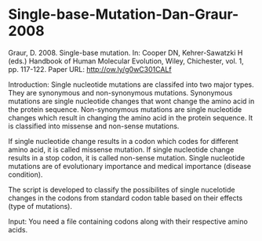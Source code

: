 # Single-base-Mutation-Dan-Graur-2008

Graur, D. 2008. Single-base mutation. In: Cooper DN, Kehrer-Sawatzki H (eds.) Handbook of Human Molecular Evolution, Wiley, Chichester, vol. 1, pp. 117-122.
Paper URL: http://ow.ly/g0wC301CALf

Introduction:
Single nucleotide mutations are classifed into two major types. They are synonymous and non-synonymous mutations. Synonymous mutations
are single nucleotide changes that wont change the amino acid in the protein sequence. Non-synonymous mutations are single nucleotide 
changes which result in changing the amino acid in the protein sequence. It is classified into missense and non-sense mutations.

If single nucleotide change results in a codon which codes for different amino acid, it is called missense mutation.
If single nucleotide change results in a stop codon, it is called non-sense mutation. Single nucleotide mutations are of evolutionary 
importance and medical importance (disease condition).

The script is developed to classify the possibilites of single nucelotide changes in the codons from standard codon table based on their 
effects (type of mutations).

Input: You need a file containing codons along with their respective amino acids.

